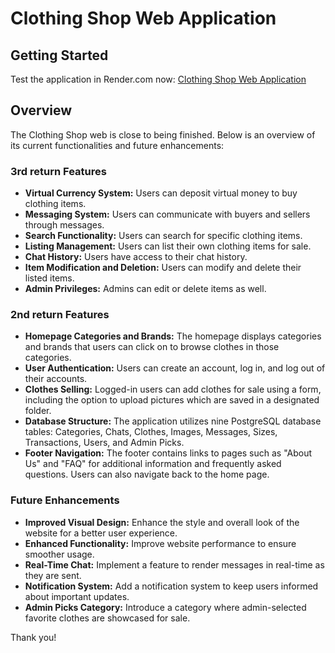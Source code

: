 # Clothing Shop Web Application

## Getting Started
Test the application in Render.com now:
[Clothing Shop Web Application](https://ccd-clothingshop.onrender.com/)

## Overview
The Clothing Shop web is close to being finished. Below is an overview of its current functionalities and future enhancements:

### 3rd return Features
- **Virtual Currency System:** Users can deposit virtual money to buy clothing items.
- **Messaging System:** Users can communicate with buyers and sellers through messages.
- **Search Functionality:** Users can search for specific clothing items.
- **Listing Management:** Users can list their own clothing items for sale.
- **Chat History:** Users have access to their chat history.
- **Item Modification and Deletion:** Users can modify and delete their listed items.
- **Admin Privileges:** Admins can edit or delete items as well.

### 2nd return Features
- **Homepage Categories and Brands:** The homepage displays categories and brands that users can click on to browse clothes in those categories.
- **User Authentication:** Users can create an account, log in, and log out of their accounts.
- **Clothes Selling:** Logged-in users can add clothes for sale using a form, including the option to upload pictures which are saved in a designated folder.
- **Database Structure:** The application utilizes nine PostgreSQL database tables: Categories, Chats, Clothes, Images, Messages, Sizes, Transactions, Users, and Admin Picks.
- **Footer Navigation:** The footer contains links to pages such as "About Us" and "FAQ" for additional information and frequently asked questions. Users can also navigate back to the home page.

### Future Enhancements
- **Improved Visual Design:** Enhance the style and overall look of the website for a better user experience.
- **Enhanced Functionality:** Improve website performance to ensure smoother usage.
- **Real-Time Chat:** Implement a feature to render messages in real-time as they are sent.
- **Notification System:** Add a notification system to keep users informed about important updates.
- **Admin Picks Category:** Introduce a category where admin-selected favorite clothes are showcased for sale.

Thank you!
